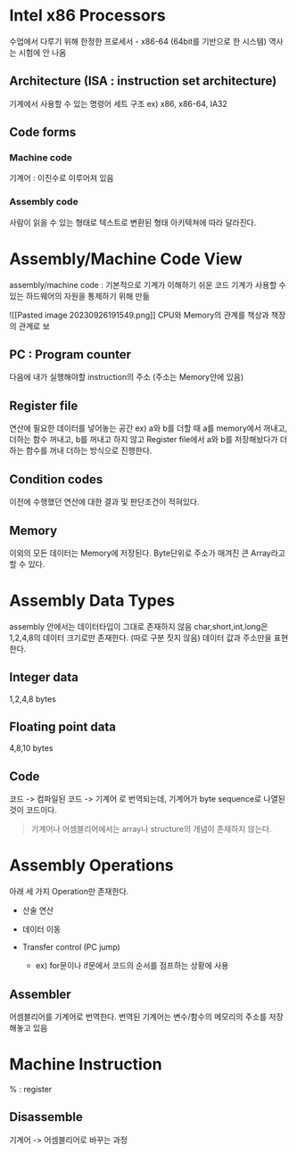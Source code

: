 # Intel x86 Processors
수업에서 다루기 위해 한정한 프로세서 - x86-64 (64bit를 기반으로 한 시스템)
역사는 시험에 안 나옴

## Architecture (ISA : instruction set architecture)
기계에서 사용할 수 있는 명령어 세트 구조
ex) x86, x86-64, IA32
## Code forms
### Machine code
기계어 : 이진수로 이루어져 있음
### Assembly code
사람이 읽을 수 있는 형태로 텍스트로 변환된 형태
아키텍쳐에 따라 달라진다.
# Assembly/Machine Code View
assembly/machine code : 기본적으로 기계가 이해하기 쉬운 코드
기계가 사용할 수 있는 하드웨어의 자원을 통제하기 위해 만듦

![[Pasted image 20230926191549.png]]
CPU와 Memory의 관계를 책상과 책장의 관계로 보
## PC : Program counter
다음에 내가 실행해야할 instruction의 주소 (주소는 Memory안에 있음)
## Register file
연산에 필요한 데이터를 넣어놓는 공간 
ex) a와 b를 더할 때 a를 memory에서 꺼내고, 더하는 함수 꺼내고, b를 꺼내고 하지 않고 Register file에서 a와 b를 저장해놨다가 더하는 함수를 꺼내 더하는 방식으로 진행한다.
## Condition codes
이전에 수행했던 연산에 대한 결과 및 판단조건이 적혀있다.
## Memory
이외의 모든 데이터는 Memory에 저장된다.
Byte단위로 주소가 매겨진 큰 Array라고 할 수 있다.
# Assembly Data Types
assembly 안에서는 데이터타입이 그대로 존재하지 않음
char,short,int,long은 1,2,4,8의 데이터 크기로만 존재한다. (따로 구분 짓지 않음)
데이터 값과 주소만을 표현한다.
## Integer data
1,2,4,8 bytes
## Floating point data
4,8,10 bytes
## Code
코드 -> 컴파일된 코드 -> 기계어 로 번역되는데, 
기계어가 byte sequence로 나열된 것이 코드이다.

> 기계어나 어셈블리어에서는 array나 structure의 개념이 존재하지 않는다.
# Assembly Operations
아래 세 가지 Operation만 존재한다.
- 산술 연산

- 데이터 이동

- Transfer control (PC jump)
	- ex) for문이나 if문에서 코드의 순서를 점프하는 상황에 사용 
## Assembler
어셈블리어를 기계어로 번역한다.
번역된 기계어는 변수/함수의 메모리의 주소를 저장해놓고 있음

# Machine Instruction
% : register

## Disassemble
기계어 -> 어셈블리어로 바꾸는 과정













